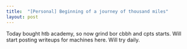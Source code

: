 ```yaml
---
title:  "[Personal] Beginning of a journey of thousand miles"
layout: post
---
```

Today bought htb academy, so now grind bor cbbh and cpts starts. Will start posting writeups for machines here. Will try daily.
